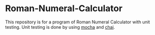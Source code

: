 # Roman-Numeral-Calculator

This repository is for a program of Roman Numeral Calculator with unit testing. Unit testing is done by using [mocha](https://mochajs.org/) and [chai](http://chaijs.com/). 
